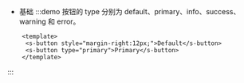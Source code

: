 + 基础
:::demo 按钮的 type 分别为 default、primary、info、success、warning 和 error。
```vue
    <template>
     <s-button style="margin-right:12px;">Default</s-button>
     <s-button type="primary">Primary</s-button>
    </template>
 ```
:::
